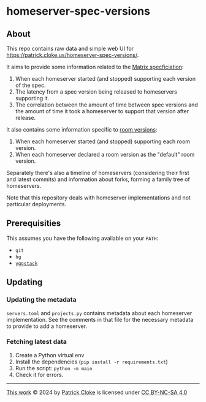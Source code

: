 # homeserver-spec-versions

## About

This repo contains raw data and simple web UI for https://patrick.cloke.us/homeserver-spec-versions/.

It aims to provide some information related to the [Matrix specficiation](https://spec.matrix.org/):

1. When each homeserver started (and stopped) supporting each version of the spec.
2. The latency from a spec version being released to homeservers supporting it.
3. The correlation between the amount of time between spec versions and the amount of time it took a homeserver to support that version after release.

It also contains some information specific to [room versions](https://spec.matrix.org/v1.10/rooms/):

1. When each homeserver started (and stopped) supporting each room version.
2. When each homeserver declared a room version as the "default" room version.

Separately there's also a timeline of homeservers (considering their first and
latest commits) and information about forks, forming a family tree of homeservers.

Note that this repository deals with homeserver implementations and not particular deployments.

## Prerequisities

This assumes you have the following available on your `PATH`:

* `git`
* `hg`
* [`yggstack`](https://github.com/yggdrasil-network/yggstack)

## Updating

### Updating the metadata

`servers.toml` and `projects.py` contains metadata about each homeserver implementation.
See the comments in that file for the necessary metadata to provide to add a homeserver.

### Fetching latest data

1. Create a Python virtual env
2. Install the dependencies (`pip install -r requirements.txt`)
3. Run the script: `python -m main`
4. Check it for errors.

----

 [This work](https://patrick.cloke.us/homeserver-spec-versions/) © 2024 by [Patrick Cloke](https://github.com/clokep) is licensed under [CC BY-NC-SA 4.0](https://creativecommons.org/licenses/by-nc-sa/4.0/)